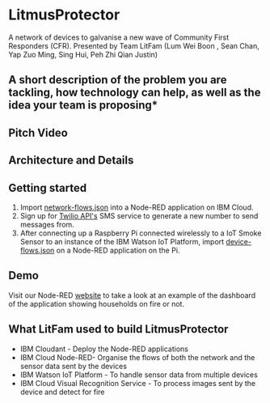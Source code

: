 # LitmusProtector
A network of devices to galvanise a new wave of Community First Responders (CFR).
Presented by Team LitFam (Lum Wei Boon , Sean Chan, Yap Zuo Ming, Sing Hui, Peh Zhi Qian Justin)

## A short description of the problem you are tackling, how technology can help, as well as the idea your team is proposing*
## Pitch Video
## Architecture and Details
## Getting started
1. Import [network-flows.json](./network-flows.json) into a Node-RED application on IBM Cloud.
2. Sign up for [Twilio API's](https://www.twilio.com) SMS service to generate a new number to send messages from.
3. After connecting up a Raspberry Pi connected wirelessly to a IoT Smoke Sensor to an instance of the IBM Watson IoT Platform, import [device-flows.json](./device-flows.json) on a Node-RED application on the Pi.

## Demo
Visit our Node-RED [website](https://detector-network.mybluemix.net/svgtest/) to take a look at an example of the dashboard of the application showing
households on fire or not. 

## What LitFam used to build LitmusProtector

* IBM Cloudant - Deploy the Node-RED applications
* IBM Cloud Node-RED- Organise the flows of both the network and the sensor data sent by the devices
* IBM Watson IoT Platform - To handle sensor data from multiple devices
* IBM Cloud Visual Recognition Service - To process images sent by the device and detect for fire